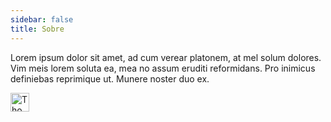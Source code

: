 ```yaml
---
sidebar: false
title: Sobre
---
```


Lorem ipsum dolor sit amet, ad cum verear platonem, at mel solum dolores. Vim meis lorem soluta ea, mea no assum eruditi reformidans. Pro inimicus definiebas reprimique ut. Munere noster duo ex.


<a href="https://dev.to/thomasgroch" target="_blank">
  <img src="https://d2fltix0v2e0sb.cloudfront.net/dev-badge.svg" alt="Thomas Letsch Groch's DEV Profile" height="30" width="30" />
</a>